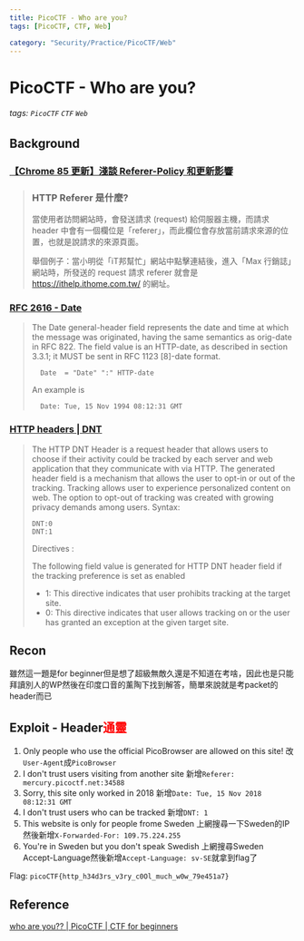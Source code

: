 ```yaml
---
title: PicoCTF - Who are you?
tags: [PicoCTF, CTF, Web]

category: "Security/Practice/PicoCTF/Web"
---
```


# PicoCTF - Who are you?
<!-- more -->
###### tags: `PicoCTF` `CTF` `Web`

## Background

### [【Chrome 85 更新】淺談 Referer-Policy 和更新影響](https://www.maxlist.xyz/2020/08/03/chrome-85-referer-policy/)
> ### HTTP Referer 是什麼?
>
>當使用者訪問網站時，會發送請求 (request) 給伺服器主機，而請求 header 中會有一個欄位是「referer」，而此欄位會存放當前請求來源的位置，也就是說請求的來源頁面。
>
>舉個例子：當小明從「iT邦幫忙」網站中點擊連結後，進入「Max 行銷誌」網站時，所發送的 request 請求 referer 就會是 https://ithelp.ithome.com.tw/ 的網址。

### [RFC 2616 - Date](https://datatracker.ietf.org/doc/html/rfc2616#section-14.18)
> The Date general-header field represents the date and time at which
   the message was originated, having the same semantics as orig-date in
   RFC 822. The field value is an HTTP-date, as described in section
   3.3.1; it MUST be sent in RFC 1123 [8]-date format.
>
>       Date  = "Date" ":" HTTP-date
>
>   An example is
>
>       Date: Tue, 15 Nov 1994 08:12:31 GMT

### [HTTP headers | DNT](https://www.geeksforgeeks.org/http-headers-dnt/)
> The HTTP DNT Header is a request header that allows users to choose if their activity could be tracked by each server and web application that they communicate with via HTTP. The generated header field is a mechanism that allows the user to opt-in or out of the tracking. Tracking allows user to experience personalized content on web. The option to opt-out of tracking was created with growing privacy demands among users.
> Syntax:
>
>     DNT:0
>     DNT:1
> Directives :
>
>
> The following field value is generated for HTTP DNT header field if the tracking preference is set as enabled
>
>   * 1: This directive indicates that user prohibits tracking at the target site.
>   * 0: This directive indicates that user allows tracking on or the user has granted an exception at the given target site.



## Recon
雖然這一題是for beginner但是想了超級無敵久還是不知道在考啥，因此也是只能拜讀別人的WP然後在印度口音的薰陶下找到解答，簡單來說就是考packet的header而已

## Exploit - Header<font color="FF0000">通靈</font>
1. Only people who use the official PicoBrowser are allowed on this site!
改`User-Agent`成`PicoBrowser`
2. I don't trust users visiting from another site
新增`Referer: mercury.picoctf.net:34588`
3. Sorry, this site only worked in 2018
新增`Date: Tue, 15 Nov 2018 08:12:31 GMT`
4. I don't trust users who can be tracked
新增`DNT: 1`
5. This website is only for people frome Sweden
上網搜尋一下Sweden的IP然後新增`X-Forwarded-For: 109.75.224.255`
6. You're in Sweden but you don't speak Swedish
上網搜尋Sweden Accept-Language然後新增`Accept-Language: sv-SE`就拿到flag了

Flag: `picoCTF{http_h34d3rs_v3ry_c0Ol_much_w0w_79e451a7}`
 
## Reference
[who are you?? | PicoCTF | CTF for beginners](https://youtu.be/SkwmVZB5FGI)
